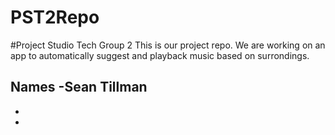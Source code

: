 # PST2Repo

#Project Studio Tech Group 2
This is our project repo. We are working on an app to automatically suggest 
and playback music based on surrondings. 

Names
-Sean Tillman
-
-
-
